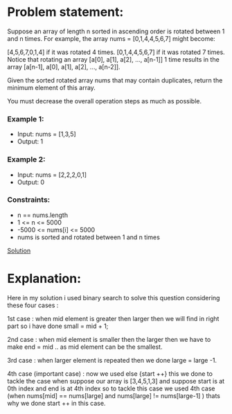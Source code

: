 # Problem statement:

Suppose an array of length n sorted in ascending order is rotated between 1 and n times. For example, the array nums = [0,1,4,4,5,6,7] might become:

[4,5,6,7,0,1,4] if it was rotated 4 times.
[0,1,4,4,5,6,7] if it was rotated 7 times.
Notice that rotating an array [a[0], a[1], a[2], ..., a[n-1]] 1 time results in the array [a[n-1], a[0], a[1], a[2], ..., a[n-2]].

Given the sorted rotated array nums that may contain duplicates, return the minimum element of this array.

You must decrease the overall operation steps as much as possible.

 

### Example 1:

- Input: nums = [1,3,5]
- Output: 1
### Example 2:

- Input: nums = [2,2,2,0,1]
- Output: 0
 

### Constraints:

- n == nums.length
- 1 <= n <= 5000
- -5000 <= nums[i] <= 5000
- nums is sorted and rotated between 1 and n times

[Solution]()

# Explanation: 
Here in my solution i used binary search to solve this question considering these four cases :

1st case : when mid element is greater then larger then we will find in right part so i have done small = mid + 1;

2nd case : when mid element is smaller then the larger then we have to make end = mid .. as mid element can be the smallest.

3rd case : when larger element is repeated then we done large = large -1.

4th case (important case) : now we used else {start ++}
this we done to tackle the case when suppose our array is
[3,4,5,1,3] and suppose start is at 0th index and end is at 4th index
so to tackle this case we used 4th case (when nums[mid] == nums[large]
and nums[large] != nums[large-1] ) thats why we done start ++ in this case.
